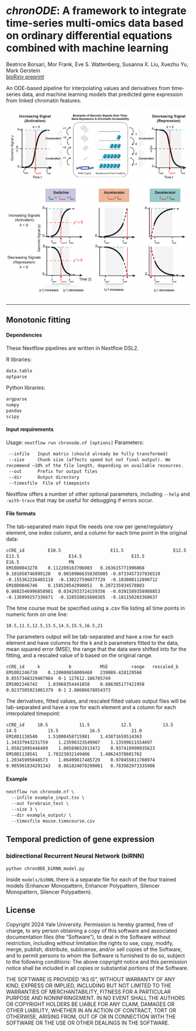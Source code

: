 # *chronODE*: A framework to integrate time-series multi-omics data based on ordinary differential equations combined with machine learning
Beatrice Borsari, Mor Frank, Eve S. Wattenberg, Susanna X. Liu, Xuezhu Yu, Mark Gerstein  
[bioRxiv preprint](https://www.biorxiv.org/content/10.1101/2023.12.13.571513v1)  

An ODE-based  pipeline for interpolating values and derivatives from time-series data, and machine learning models that predicted gene expression from linked chromatin features.

![](https://github.com/gersteinlab/chronODE/blob/main/figure1.png)

***

## Monotonic fitting

#### Dependencies

These Nextflow pipelines are written in Nextflow DSL2.

R libraries:
```
data.table
optparse
```
Python libraries:
```
argparse
numpy
pandas
scipy
```
#### Input requirements

Usage: `nextflow run chronode.nf [options]`
Parameters: 
```
 --infile   Input matrix (should already be fully transformed)
 --size     Chunk size (affects speed but not final output). We recommend ~10% of the file length, depending on available resources.
 --out      Prefix for output files
 --dir      Output directory
 --timesfile  File of timepoints
```
Nextflow offers a number of other optional parameters, including `--help` and `-with-trace` that may be useful for debugging if errors occur.
#### File formats
The tab-separated main input file needs one row per gene/regulatory element, one index column, and a column for each time point in the original data:  
```
cCRE_id	        E10.5	                E11.5	                E12.5	                E13.5	                E14.5	                E15.5	                E16.5	                PN
EM10D0043278	0.112209163706003	0.263615771996068	0.101058746899128	0.00109066358305005	-0.0733457337036519	-0.155362226485118	-0.130227596077729	-0.103008112890712
EM10D0046746	0.158520542990051	0.207235934578883	0.0882546996858981	0.0342933724159356	-0.0391589358988853	-0.136999257336671	-0.328550015608365	-0.181150203360637
```
The time course must be specified using a .csv file listing all time points in numeric form on one line:
```
10.5,11.5,12.5,13.5,14.5,15.5,16.5,21
```

The parameters output will be tab-separated and have a row for each element and have columns for the k and b parameters fitted to the data, mean squared error (MSE), the range that the data were shifted into for the fitting, and a rescaled value of b based on the original range.
```
cCRE_id		k			b			MSE			range	rescaled_b
EM10D2246738	0.120000858009469	239089.428129566	0.0557348329407984	0-1	127612.186705749
EM10D2246742	1.03068354441858	0.886385177421958	0.0237505021001379	0-1	2.88606678854373
```
The derivatives, fitted values, and rescaled fitted values output files will be tab-separated and have a row for each element and a column for each interpolated timepoint:
```
cCRE_id		10.5			11.5			12.5			13.5			14.5			15.5			16.5			21.0
EM10D1138540	1.51000458715981	1.43871659514363	1.34337943231759	1.23596323549907	1.13599611554697	1.05821095446409	1.00569653913472	0.937419990935623
EM10D1138541	1.70323032149406	1.40624378601762	1.20345995048573	1.06499817485729	0.970455811708974	0.905901834291343	0.861824070290061	0.783982973335906
```
#### Example
```
nextflow run chronode.nf \
  --infile example_input.tsv \
  --out forebrain_test \
  --size 3 \
  --dir example_output/ \
  --timesfile mouse.timecourse.csv
```

## Temporal prediction of gene expression

### bidirectional Recurrent Neural Network (biRNN)
```
python chronODE_biRNN_model.py
```
Inside ```models/biRNN```, there is a separate file for each of the four trained models (Enhancer Monopattern, Enhancer Polypattern, Silencer Monopattern, Silencer Polypattern).


## License
Copyright 2024 Yale University.
Permission is hereby granted, free of charge, to any person obtaining a copy of this software and associated documentation files (the “Software”), to deal in the Software without restriction, including without limitation the rights to use, copy, modify, merge, publish, distribute, sublicense, and/or sell copies of the Software, and to permit persons to whom the Software is furnished to do so, subject to the following conditions:
The above copyright notice and this permission notice shall be included in all copies or substantial portions of the Software.

THE SOFTWARE IS PROVIDED “AS IS”, WITHOUT WARRANTY OF ANY KIND, EXPRESS OR IMPLIED, INCLUDING BUT NOT LIMITED TO THE WARRANTIES OF MERCHANTABILITY, FITNESS FOR A PARTICULAR PURPOSE AND NONINFRINGEMENT. IN NO EVENT SHALL THE AUTHORS OR COPYRIGHT HOLDERS BE LIABLE FOR ANY CLAIM, DAMAGES OR OTHER LIABILITY, WHETHER IN AN ACTION OF CONTRACT, TORT OR OTHERWISE, ARISING FROM, OUT OF OR IN CONNECTION WITH THE SOFTWARE OR THE USE OR OTHER DEALINGS IN THE SOFTWARE.


